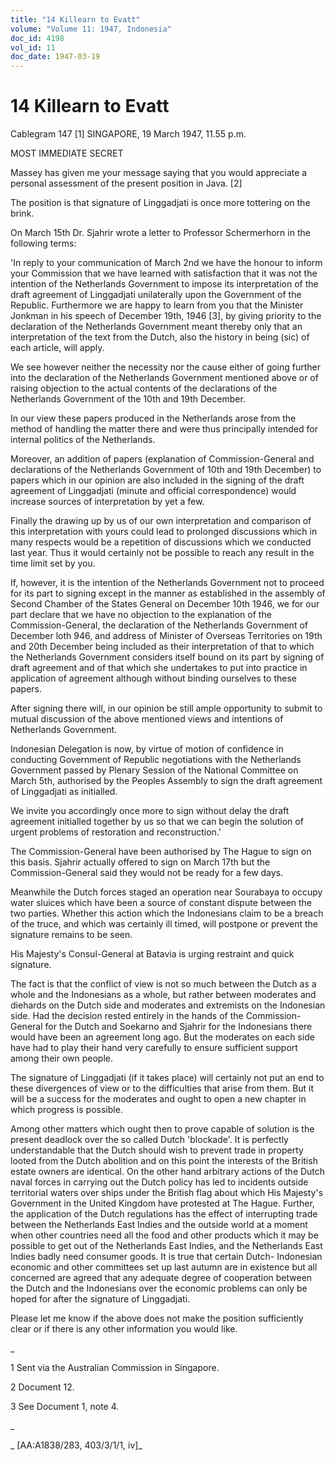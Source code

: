 ```yaml
---
title: "14 Killearn to Evatt"
volume: "Volume 11: 1947, Indonesia"
doc_id: 4198
vol_id: 11
doc_date: 1947-03-19
---
```


# 14 Killearn to Evatt

Cablegram 147 [1] SINGAPORE, 19 March 1947, 11.55 p.m.

MOST IMMEDIATE SECRET

Massey has given me your message saying that you would appreciate a personal assessment of the present position in Java. [2]

The position is that signature of Linggadjati is once more tottering on the brink.

On March 15th Dr. Sjahrir wrote a letter to Professor Schermerhorn in the following terms:

'In reply to your communication of March 2nd we have the honour to inform your Commission that we have learned with satisfaction that it was not the intention of the Netherlands Government to impose its interpretation of the draft agreement of Linggadjati unilaterally upon the Government of the Republic. Furthermore we are happy to learn from you that the Minister Jonkman in his speech of December 19th, 1946 [3], by giving priority to the declaration of the Netherlands Government meant thereby only that an interpretation of the text from the Dutch, also the history in being (sic) of each article, will apply.

We see however neither the necessity nor the cause either of going further into the declaration of the Netherlands Government mentioned above or of raising objection to the actual contents of the declarations of the Netherlands Government of the 10th and 19th December.

In our view these papers produced in the Netherlands arose from the method of handling the matter there and were thus principally intended for internal politics of the Netherlands.

Moreover, an addition of papers (explanation of Commission-General and declarations of the Netherlands Government of 10th and 19th December) to papers which in our opinion are also included in the signing of the draft agreement of Linggadjati (minute and official correspondence) would increase sources of interpretation by yet a few.

Finally the drawing up by us of our own interpretation and comparison of this interpretation with yours could lead to prolonged discussions which in many respects would be a repetition of discussions which we conducted last year. Thus it would certainly not be possible to reach any result in the time limit set by you.

If, however, it is the intention of the Netherlands Government not to proceed for its part to signing except in the manner as established in the assembly of Second Chamber of the States General on December 10th 1946, we for our part declare that we have no objection to the explanation of the Commission-General, the declaration of the Netherlands Government of December loth 946, and address of Minister of Overseas Territories on 19th and 20th December being included as their interpretation of that to which the Netherlands Government considers itself bound on its part by signing of draft agreement and of that which she undertakes to put into practice in application of agreement although without binding ourselves to these papers.

After signing there will, in our opinion be still ample opportunity to submit to mutual discussion of the above mentioned views and intentions of Netherlands Government.

Indonesian Delegation is now, by virtue of motion of confidence in conducting Government of Republic negotiations with the Netherlands Government passed by Plenary Session of the National Committee on March 5th, authorised by the Peoples Assembly to sign the draft agreement of Linggadjati as initialled.

We invite you accordingly once more to sign without delay the draft agreement initialled together by us so that we can begin the solution of urgent problems of restoration and reconstruction.'

The Commission-General have been authorised by The Hague to sign on this basis. Sjahrir actually offered to sign on March 17th but the Commission-General said they would not be ready for a few days.

Meanwhile the Dutch forces staged an operation near Sourabaya to occupy water sluices which have been a source of constant dispute between the two parties. Whether this action which the Indonesians claim to be a breach of the truce, and which was certainly ill timed, will postpone or prevent the signature remains to be seen.

His Majesty's Consul-General at Batavia is urging restraint and quick signature.

The fact is that the conflict of view is not so much between the Dutch as a whole and the Indonesians as a whole, but rather between moderates and diehards on the Dutch side and moderates and extremists on the Indonesian side. Had the decision rested entirely in the hands of the Commission-General for the Dutch and Soekarno and Sjahrir for the Indonesians there would have been an agreement long ago. But the moderates on each side have had to play their hand very carefully to ensure sufficient support among their own people.

The signature of Linggadjati (if it takes place) will certainly not put an end to these divergences of view or to the difficulties that arise from them. But it will be a success for the moderates and ought to open a new chapter in which progress is possible.

Among other matters which ought then to prove capable of solution is the present deadlock over the so called Dutch 'blockade'. It is perfectly understandable that the Dutch should wish to prevent trade in property looted from the Dutch abolition and on this point the interests of the British estate owners are identical. On the other hand arbitrary actions of the Dutch naval forces in carrying out the Dutch policy has led to incidents outside territorial waters over ships under the British flag about which His Majesty's Government in the United Kingdom have protested at The Hague. Further, the application of the Dutch regulations has the effect of interrupting trade between the Netherlands East Indies and the outside world at a moment when other countries need all the food and other products which it may be possible to get out of the Netherlands East Indies, and the Netherlands East Indies badly need consumer goods. It is true that certain Dutch- Indonesian economic and other committees set up last autumn are in existence but all concerned are agreed that any adequate degree of cooperation between the Dutch and the Indonesians over the economic problems can only be hoped for after the signature of Linggadjati.

Please let me know if the above does not make the position sufficiently clear or if there is any other information you would like.

_

1 Sent via the Australian Commission in Singapore.

2 Document 12.

3 See Document 1, note 4.

_

_ [AA:A1838/283, 403/3/1/1, iv]_
